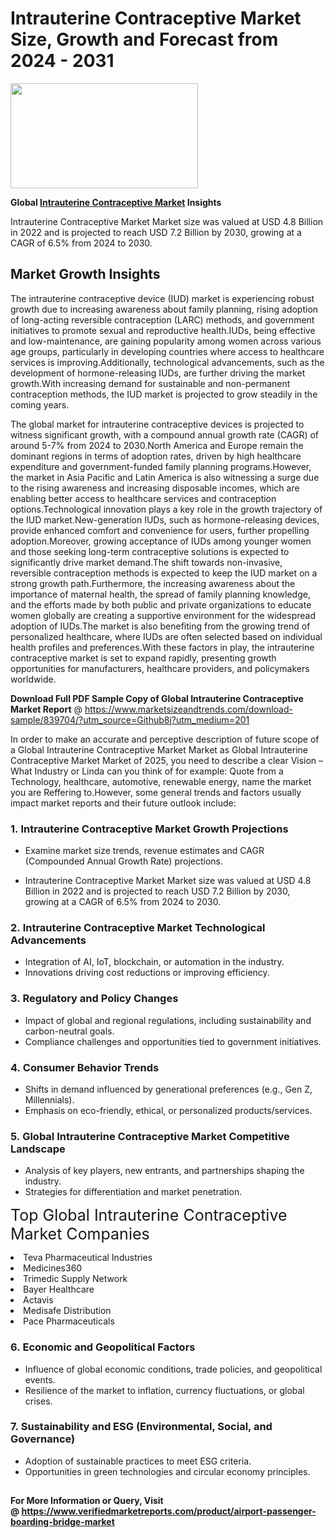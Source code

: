 <H1>Intrauterine Contraceptive Market Size, Growth and Forecast from 2024 - 2031</H1><img class="aligncenter size-medium wp-image-584254" src="https://thirdeyenews.in/wp-content/uploads/2024/09/Global-Market-Research-300x168.jpeg" alt="" width="300" height="168" /><p><strong>Global&nbsp;<a href="https://www.marketsizeandtrends.com/download-sample/839704/?utm_source=Github8j?utm_medium=201">Intrauterine Contraceptive Market</a> Insights</strong></p><p>Intrauterine Contraceptive Market Market size was valued at USD 4.8 Billion in 2022 and is projected to reach USD 7.2 Billion by 2030, growing at a CAGR of 6.5% from 2024 to 2030.</p><p><h2>Market Growth Insights</h2> <p>The intrauterine contraceptive device (IUD) market is experiencing robust growth due to increasing awareness about family planning, rising adoption of long-acting reversible contraception (LARC) methods, and government initiatives to promote sexual and reproductive health.IUDs, being effective and low-maintenance, are gaining popularity among women across various age groups, particularly in developing countries where access to healthcare services is improving.Additionally, technological advancements, such as the development of hormone-releasing IUDs, are further driving the market growth.With increasing demand for sustainable and non-permanent contraception methods, the IUD market is projected to grow steadily in the coming years.</p> <p>The global market for intrauterine contraceptive devices is projected to witness significant growth, with a compound annual growth rate (CAGR) of around 5-7% from 2024 to 2030.North America and Europe remain the dominant regions in terms of adoption rates, driven by high healthcare expenditure and government-funded family planning programs.However, the market in Asia Pacific and Latin America is also witnessing a surge due to the rising awareness and increasing disposable incomes, which are enabling better access to healthcare services and contraception options.Technological innovation plays a key role in the growth trajectory of the IUD market.New-generation IUDs, such as hormone-releasing devices, provide enhanced comfort and convenience for users, further propelling adoption.Moreover, growing acceptance of IUDs among younger women and those seeking long-term contraceptive solutions is expected to significantly drive market demand.The shift towards non-invasive, reversible contraception methods is expected to keep the IUD market on a strong growth path.Furthermore, the increasing awareness about the importance of maternal health, the spread of family planning knowledge, and the efforts made by both public and private organizations to educate women globally are creating a supportive environment for the widespread adoption of IUDs.The market is also benefiting from the growing trend of personalized healthcare, where IUDs are often selected based on individual health profiles and preferences.With these factors in play, the intrauterine contraceptive market is set to expand rapidly, presenting growth opportunities for manufacturers, healthcare providers, and policymakers worldwide.</p> <p><span class=""><strong>Download Full PDF Sample Copy of Global Intrauterine Contraceptive Market Report</strong> @ <a href="https://www.marketsizeandtrends.com/download-sample/839704/?utm_source=Github8j?utm_medium=201" target="_blank">https://www.marketsizeandtrends.com/download-sample/839704/?utm_source=Github8j?utm_medium=201</a></span></p><p>In order to make an accurate and perceptive description of future scope of a Global&nbsp;Intrauterine Contraceptive Market Market as Global&nbsp;Intrauterine Contraceptive Market Market of 2025, you need to describe a clear Vision &ndash; What Industry or Linda can you think of for example: Quote from a Technology, healthcare, automotive, renewable energy, name the market you are Reffering to.However, some general trends and factors usually impact market reports and their future outlook include:</p><h3>1.&nbsp;<strong>Intrauterine Contraceptive Market Growth Projections</strong></h3><ul><li>Examine market size trends, revenue estimates and CAGR (Compounded Annual Growth Rate) projections.</li><li><p>Intrauterine Contraceptive Market Market size was valued at USD 4.8 Billion in 2022 and is projected to reach USD 7.2 Billion by 2030, growing at a CAGR of 6.5% from 2024 to 2030.</p></li></ul><h3>2.&nbsp;<strong>Intrauterine Contraceptive Market Technological Advancements</strong></h3><ul><li>Integration of AI, IoT, blockchain, or automation in the industry.</li><li>Innovations driving cost reductions or improving efficiency.</li></ul><h3>3.&nbsp;<strong>Regulatory and Policy Changes</strong></h3><ul><li>Impact of global and regional regulations, including sustainability and carbon-neutral goals.</li><li>Compliance challenges and opportunities tied to government initiatives.</li></ul><h3>4.&nbsp;<strong>Consumer Behavior Trends</strong></h3><ul><li>Shifts in demand influenced by generational preferences (e.g., Gen Z, Millennials).</li><li>Emphasis on eco-friendly, ethical, or personalized products/services.</li></ul><h3>5.&nbsp;<strong>Global Intrauterine Contraceptive Market Competitive Landscape</strong></h3><ul><li>Analysis of key players, new entrants, and partnerships shaping the industry.</li><li>Strategies for differentiation and market penetration.</li></ul><p data-pm-slice="1 1 []"><span style="color: inherit; font-family: inherit; font-size: 25px;">Top Global Intrauterine Contraceptive Market Companies</span></p><div class="" data-test-id=""><p><li>Teva Pharmaceutical Industries</li><li> Medicines360</li><li> Trimedic Supply Network</li><li> Bayer Healthcare</li><li> Actavis</li><li> Medisafe Distribution</li><li> Pace Pharmaceuticals</li></p></div><h3>6.&nbsp;<strong>Economic and Geopolitical Factors</strong></h3><ul><li>Influence of global economic conditions, trade policies, and geopolitical events.</li><li>Resilience of the market to inflation, currency fluctuations, or global crises.</li></ul><h3>7.&nbsp;<strong>Sustainability and ESG (Environmental, Social, and Governance)</strong></h3><ul><li>Adoption of sustainable practices to meet ESG criteria.</li><li>Opportunities in green technologies and circular economy principles.</li></ul><h2><strong style="font-size: 14px;">For More Information or Query, Visit @&nbsp;</strong><a style="background-color: #ffffff; font-size: 14px;" href="https://www.marketsizeandtrends.com/report/intrauterine-contraceptive-market/" target="_blank">https://www.verifiedmarketreports.com/product/airport-passenger-boarding-bridge-market</a></h2>